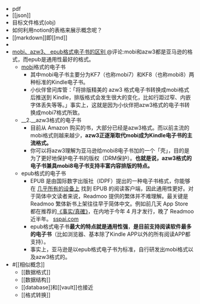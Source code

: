 - pdf
- [[json]]
- 目标文件格式(obj)
- 如何利用notion的表格来展示概念呢？
- [[markdown]]即[[md]]
- 
- [mobi、azw3、 epub格式电子书的区别 ](https://zhuanlan.zhihu.com/p/43996780)@评论:mobi和azw3都是亚马逊的格式，而epub是通用性最好的格式。
    - [mobi](http://1.mobi/)格式的电子书
        - 其中mobi电子书主要分为KF7（也称mobi7）和KF8（也称mobi8）两种标准的Kindle电子书。
        - 小伙伴曾问库管：「将排版精美的 azw3 格式电子书转换成mobi格式后推送到 Kindle，排版格式会发生很大的变化，比如行距过窄、内嵌字体丢失等等。」事实上，这就是因为小伙伴把azw3格式的电子书转换成mobi7格式所致。
    - __2.__azw3格式的电子书
        - 目前从 Amazon 购买的书，大部分已经是azw3格式。而以前主流的mobi格式则越来越少，**azw3正逐渐取代mobi成为Kindle电子书的主流格式。**
        - 你可以将azw3理解为亚马逊给mobi8电子书加的一个「壳」，目的是为了更好地保护电子书的版权（DRM保护）。**也就是说，azw3格式的电子书兼具mobi8电子书支持丰富内容排版的特点。**
    - epub格式的电子书
        - EPUB 是由国际数字出版社（IDPF）提出的一种电子书格式，你能够在 [几乎所有的设备上](https://zh.wikipedia.org/wiki/EPUB) 找到 EPUB 的阅读客户端，因此通用性更好。对于简体中文读者来说，Readmoo 提供的繁体并不难理解。最关键是 Readmoo 繁体新书上架往往早于简体中文。例如前几天 App Store 都在推荐的[《事实/真確》](https://book.douban.com/subject/33385402/)，在内地于今年 4 月才发行，晚了 Readmoo 近半年。 [sspai.com](https://sspai.com/post/56619)
        - epub格式电子书**最大的特点就是通用性强**，**是目前支持阅读软件最多的电子书**（比如浏览器、基本除了Kindle APP以外的所有阅读APP都支持）。
        - 事实上，亚马逊是以epub格式电子书为标准，自行研发出mobi格式以及azw3格式的。
- #[[相似概念]]
    - [[数据格式]]
    - [[数据结构]]
    - [[database]]和[[vault]]也接近
    - [[格式转换]]
